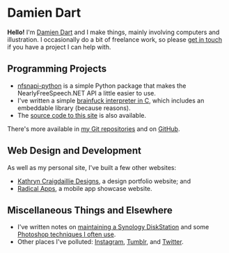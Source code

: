 Damien Dart
===========

**Hello!** I'm [Damien Dart][1] and I make things, mainly involving
computers and illustration. I occasionally do a bit of freelance
work, so please [get in touch][2] if you have a project I can help with.

[1]: </>
[2]: <mailto:damiendart@pobox.com>


## Programming Projects

  - [nfsnapi-python][2] is a simple Python package that makes the
    NearlyFreeSpeech.NET API a little easier to use.
  - I've written a simple [brainfuck interpreter in C][3], which
    includes an embeddable library (because reasons).
  - The [source code to this site][4] is also available.

[2]: <https://pypi.python.org/pypi/nfsnapi>
[3]: </git/?p=brainfuck.git>
[4]: </git/?p=robotinaponcho.git>

There's more available in [my Git repositories][5] and on [GitHub][6].

[5]: </git/>
[6]: <https://github.com/damiendart>


## Web Design and Development

As well as my personal site, I've built a few other websites:

  - [Kathryn Craigdaillie Designs][7], a design portfolio website; and
  - [Radical Apps][8], a mobile app showcase website.

[7]: <http://www.kathryncraigdaillie.co.uk>
[8]: <http://www.radicalapps.co.uk>


## Miscellaneous Things and Elsewhere

  - I've written notes on [maintaining a Synology DiskStation][9] and
    some [Photoshop techniques I often use][10].
  - Other places I've polluted: [Instagram][11], [Tumblr][12], and
    [Twitter][13].

[9]: </crap/synology-notes.html>
[10]: </crap/synology-notes.html>
[11]: <https://instagram.com/damiendart>
[12]: <http://blog.robotinaponcho.net>
[13]: <https://twitter.com/damiendart>
